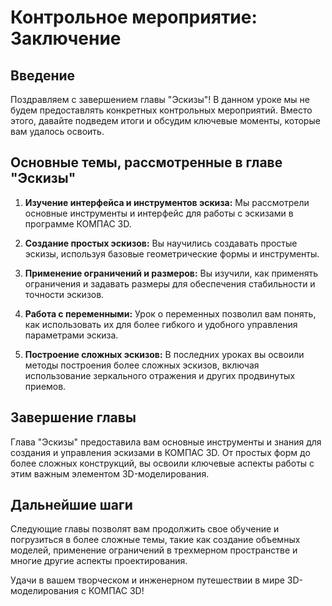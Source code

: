# Контрольное мероприятие: Заключение

## Введение

Поздравляем с завершением главы "Эскизы"! В данном уроке мы не будем предоставлять конкретных контрольных мероприятий. Вместо этого, давайте подведем итоги и обсудим ключевые моменты, которые вам удалось освоить.

## Основные темы, рассмотренные в главе "Эскизы"

1. **Изучение интерфейса и инструментов эскиза:** Мы рассмотрели основные инструменты и интерфейс для работы с эскизами в программе КОМПАС 3D.

2. **Создание простых эскизов:** Вы научились создавать простые эскизы, используя базовые геометрические формы и инструменты.

3. **Применение ограничений и размеров:** Вы изучили, как применять ограничения и задавать размеры для обеспечения стабильности и точности эскизов.

4. **Работа с переменными:** Урок о переменных позволил вам понять, как использовать их для более гибкого и удобного управления параметрами эскиза.

5. **Построение сложных эскизов:** В последних уроках вы освоили методы построения более сложных эскизов, включая использование зеркального отражения и других продвинутых приемов.

## Завершение главы

Глава "Эскизы" предоставила вам основные инструменты и знания для создания и управления эскизами в КОМПАС 3D. От простых форм до более сложных конструкций, вы освоили ключевые аспекты работы с этим важным элементом 3D-моделирования.

## Дальнейшие шаги

Следующие главы позволят вам продолжить свое обучение и погрузиться в более сложные темы, такие как создание объемных моделей, применение ограничений в трехмерном пространстве и многие другие аспекты проектирования.

Удачи в вашем творческом и инженерном путешествии в мире 3D-моделирования с КОМПАС 3D!
